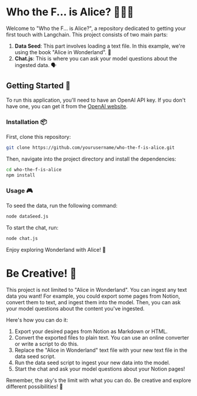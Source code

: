 # Who the F... is Alice? 🐇🎩🍄

Welcome to "Who the F... is Alice?", a repository dedicated to getting your first touch with Langchain. This project consists of two main parts:

1. **Data Seed**: This part involves loading a text file. In this example, we're using the book "Alice in Wonderland". 📖
2. **Chat.js**: This is where you can ask your model questions about the ingested data. 🗣️

## Getting Started 🚀

To run this application, you'll need to have an OpenAI API key. If you don't have one, you can get it from the [OpenAI website](https://www.openai.com/).

### Installation 📦

First, clone this repository:
```bash
git clone https://github.com/yourusername/who-the-f-is-alice.git
```
Then, navigate into the project directory and install the dependencies:
```bash
cd who-the-f-is-alice
npm install
```
### Usage 🎮

To seed the data, run the following command:
```bash
node dataSeed.js
```
To start the chat, run:
```bash
node chat.js
```
Enjoy exploring Wonderland with Alice! 🎉

# Be Creative! 🎨

This project is not limited to "Alice in Wonderland". You can ingest any text data you want! For example, you could export some pages from Notion, convert them to text, and ingest them into the model. Then, you can ask your model questions about the content you've ingested.

Here's how you can do it:

1. Export your desired pages from Notion as Markdown or HTML.
2. Convert the exported files to plain text. You can use an online converter or write a script to do this.
3. Replace the "Alice in Wonderland" text file with your new text file in the data seed script.
4. Run the data seed script to ingest your new data into the model.
5. Start the chat and ask your model questions about your Notion pages!

Remember, the sky's the limit with what you can do. Be creative and explore different possibilities! 🚀